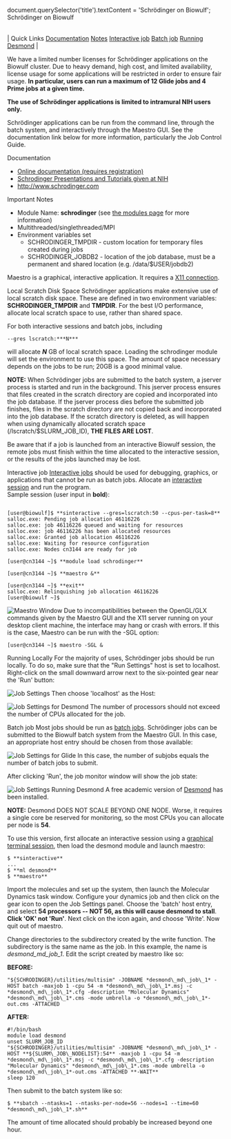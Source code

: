 

document.querySelector('title').textContent = 'Schr&ouml;dinger on Biowulf';
Schrödinger on Biowulf


|  |
| --- |
| 
Quick Links
[Documentation](#doc)
[Notes](#notes)
[Interactive job](#int) 
[Batch job](#sbatch) 
[Running Desmond](#desmond) 
 |



 We have a limited number licenses for Schrödinger applications
 on the Biowulf cluster. Due to heavy demand, high cost, and limited
 availability, license usage for some applications will be restricted
 in order to ensure fair usage. **In particular, users can run a maximum
 of 12 Glide jobs and 4 Prime jobs at a given time.** 
  
  

**The use
 of Schrödinger applications is limited to intramural NIH users
 only.**
  
  

 Schrödinger applications can be run from the command line, through the
 batch system, and interactively through the Maestro GUI. See the documentation
 link below for more information, particularly the Job Control Guide.



Documentation
* [Online documentation (requires registration)](https://www.schrodinger.com/supportdocs/18/)
* [Schrodinger Presentations and Tutorials given at NIH](https://hpc.nih.gov/apps/schrodinger/presentations/)
* <http://www.schrodinger.com>


Important Notes
* Module Name: **schrodinger** (see [the modules page](/apps/modules.html) for more information)
* Multithreaded/singlethreaded/MPI
* Environment variables set 
	+ SCHRODINGER\_TMPDIR - custom location for temporary files created during jobs
	+ SCHRODINGER\_JOBDB2 - location of the job database, must be a permanent and shared location (e.g. /data/$USER/jobdb2)


Maestro is a graphical, interactive application. It requires a [X11 connection](https://hpc.nih.gov/docs/connect.html).





Local Scratch Disk Space
Schrödinger applications make extensive use of local scratch disk space. These are defined in
two environment variables: **SCHRODINGER\_TMPDIR** and **TMPDIR**. For the best
I/O performance, allocate local scratch space to use, rather than shared space.


For both interactive sessions and batch jobs, including



```
--gres lscratch:***N***
```

will allocate ***N*** GB of local scratch space. Loading the schrodinger module will set
the environment to use this space. The amount of space necessary depends on the jobs to be run; 20GB is
a good minimal value.


**NOTE:** When Schrödinger jobs are submitted to the batch system, a jserver
process is started and run in the background. This jserver process ensures that files created in the
scratch directory are copied and incorporated into the job database. If the jserver process dies before
the submitted job finishes, files in the scratch directory are not copied back and incorporated into
the job database. If the scratch directory is deleted, as will happen when using dynamically allocated
scratch space (/lscratch/$SLURM\_JOB\_ID), **THE FILES ARE LOST**.  
  

Be aware that if a job is launched from an interactive Biowulf session, the remote jobs must finish within
the time allocated to the interactive session, or the results of the jobs launched may be lost.


Interactive job
[Interactive jobs](/docs/userguide.html#int) should be used for debugging, graphics, or applications that cannot be run as batch jobs.
Allocate an [interactive session](/docs/userguide.html#int) and run the program.   
Sample session (user input in **bold**):



```

[user@biowulf]$ **sinteractive --gres=lscratch:50 --cpus-per-task=8**
salloc.exe: Pending job allocation 46116226
salloc.exe: job 46116226 queued and waiting for resources
salloc.exe: job 46116226 has been allocated resources
salloc.exe: Granted job allocation 46116226
salloc.exe: Waiting for resource configuration
salloc.exe: Nodes cn3144 are ready for job

[user@cn3144 ~]$ **module load schrodinger**

[user@cn3144 ~]$ **maestro &**

[user@cn3144 ~]$ **exit**
salloc.exe: Relinquishing job allocation 46116226
[user@biowulf ~]$

```

![Maestro Window](maestro.png)
Due to incompatibilities between the OpenGL/GLX commands given by the Maestro GUI and the X11 server running on your desktop client machine, the interface may hang or crash with errors. If this is the case, Maestro can be run with the -SGL option:



```
[user@cn3144 ~]$ maestro -SGL &
```

Running Locally
For the majority of uses, Schrödinger jobs should be run locally. To do so, make sure that the "Run Settings" host is set to localhost. Right-click on the small downward arrow next to the six-pointed gear near the 'Run' button:


![Job Settings](job_settings.png)
Then choose 'localhost' as the Host:


![Job Settings for Desmond](job_settings_desmond.png)
The number of processors should not exceed the number of CPUs allocated for the job.


Batch job
Most jobs should be run as [batch jobs](/docs/userguide.html#submit).
Schrödinger jobs can be submitted to the Biowulf batch system from the Maestro GUI. In this case, an appropriate host entry should be chosen from those available:


![Job Settings for Glide](job_settings_glide.png)
In this case, the number of subjobs equals the number of batch jobs to submit.


After clicking 'Run', the job monitor window will show the job state:


![Job Settings](submit_job.png)
Running Desmond
A free academic version of [Desmond](https://www.deshawresearch.com/resources_desmond.html) has been installed.


**NOTE:** Desmond DOES NOT SCALE BEYOND ONE NODE. Worse, it requires a single core be reserved for monitoring, so the most CPUs you can allocate per node is **54**.


 To use this version, first allocate an interactive session using a [graphical terminal session](https://hpc.nih.gov/docs/connect.html), then load the desmond module and launch maestro:



```
$ **sinteractive**
...
$ **ml desmond**
$ **maestro**
```

Import the molecules and set up the system, then launch the Molecular Dynamics task window. Configure your dynamics job and then click on the gear icon to open the Job Settings panel.
Choose the 'batch' host entry, and select **54 processors -- NOT 56, as this will cause desmond to stall**. **Click 'OK' not 'Run'**. Next click on the icon again, and choose 'Write'. Now quit out of maestro.


Change directories to the subdirectory created by the write function. The subdirectory is the same name as the job. In this example, the name is *desmond\_md\_job\_1*. Edit the script created by maestro like so:


**BEFORE:**

```
"${SCHRODINGER}/utilities/multisim" -JOBNAME *desmond\_md\_job\_1* -HOST batch -maxjob 1 -cpu 54 -m *desmond\_md\_job\_1*.msj -c *desmond\_md\_job\_1*.cfg -description "Molecular Dynamics" *desmond\_md\_job\_1*.cms -mode umbrella -o *desmond\_md\_job\_1*-out.cms -ATTACHED
```

**AFTER:**

```
#!/bin/bash
module load desmond
unset SLURM_JOB_ID
"${SCHRODINGER}/utilities/multisim" -JOBNAME *desmond\_md\_job\_1* -HOST **${SLURM\_JOB\_NODELIST}:54** -maxjob 1 -cpu 54 -m *desmond\_md\_job\_1*.msj -c *desmond\_md\_job\_1*.cfg -description "Molecular Dynamics" *desmond\_md\_job\_1*.cms -mode umbrella -o *desmond\_md\_job\_1*-out.cms -ATTACHED **-WAIT**
sleep 120
```

Then submit to the batch system like so:



```
$ **sbatch --ntasks=1 --ntasks-per-node=56 --nodes=1 --time=60 *desmond\_md\_job\_1*.sh**
```

The amount of time allocated should probably be increased beyond one hour.








